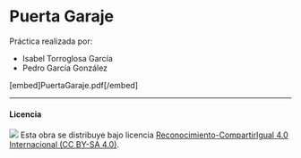 # Puerta Garaje

Práctica realizada por:
- Isabel Torroglosa García
- Pedro García González


[embed]PuertaGaraje.pdf[/embed]


***

#### Licencia

<img src="http://i.creativecommons.org/l/by-sa/4.0/88x31.png" /> Esta obra se distribuye bajo licencia [Reconocimiento-CompartirIgual 4.0 Internacional (CC BY-SA 4.0)](https://creativecommons.org/licenses/by-sa/4.0/deed.es_ES).
